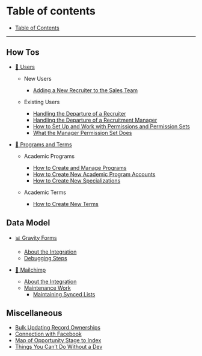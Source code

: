 # Table of contents

* [Table of Contents](README.md)

***

## How Tos

* [👥 Users](users/README.md)
  * New Users
    - [Adding a New Recruiter to the Sales Team](users/adding-a-new-recruiter-to-the-sales-team.md)

  * Existing Users
    - [Handling the Departure of a Recruiter](users/handling-the-departure-of-a-recruiter.md)
    - [Handling the Departure of a Recruitment Manager](users/Handling-the-Departure-of-a-Recruitment-Manager.md)
    - [How to Set Up and Work with Permissions and Permission Sets](users/How-to-Set-Up-and-Work-with-Permissions-and-Permission-Sets.md)
    - [What the Manager Permission Set Does](users/What-the-Manager-Permission-Set-Does.md)

* [🧬 Programs and Terms](programs-and-terms/README.md)
  * Academic Programs
    - [How to Create and Manage Programs](programs-and-terms/how-to-create-and-manage-programs.md)
    - [How to Create New Academic Program Accounts](programs-and-terms/How-to-Create-New-Academic-Program-Accounts.md)
    - [How to Create New Specializations](programs-and-terms/How-to-Create-New-Specializations.md)

  * Academic Terms
    - [How to Create New Terms](programs-and-terms/How-to-Create-New-Terms.md)

## Data Model

* [📊 Gravity Forms](/gravity-forms/README.md)
  - [About the Integration](gravity-forms/about-the-integration.md)
  - [Debugging Steps](gravity-forms/debugging-steps.md)

* [🐒 Mailchimp](/mailchimp/README.md)
  * [About the Integration](mailchimp-use/salesforce-integration/about-the-integration.md)
  * [Maintenance Work](/mailchimp-use/maintenance-work/README.md)
    * [Maintaining Synced Lists](mailchimp/maintenance-work/maintaining-synced-lists.md)

## Miscellaneous
  - [Bulk Updating Record Ownerships](misc/Bulk-Updating-Record-Ownerships.md)
  - [Connection with Facebook](misc/Connection-with-Facebook.md)
  - [Map of Opportunity Stage to Index](misc/programs-and-terms/Map-of-Opportunity-Stage-to-Index.md)
  - [Things You Can’t Do Without a Dev](misc/dev-only-things.md)
